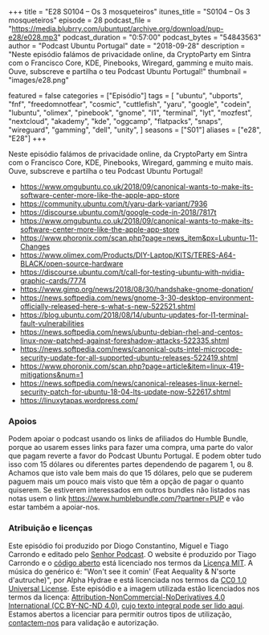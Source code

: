 +++
title = "E28 S0104 – Os 3 mosqueteiros"
itunes_title = "S0104 – Os 3 mosqueteiros"
episode = 28
podcast_file = "https://media.blubrry.com/ubuntupt/archive.org/download/pup-e28/e028.mp3"
podcast_duration = "0:57:00"
podcast_bytes = "54843563"
author = "Podcast Ubuntu Portugal"
date = "2018-09-28"
description = "Neste episódio falámos de privacidade online, da CryptoParty em Sintra com o Francisco Core, KDE, Pinebooks, Wiregard, gamming e muito mais. Ouve, subscreve e partilha o teu Podcast Ubuntu Portugal!"
thumbnail = "images/e28.png"

featured = false
categories = ["Episódio"]
tags = [
  "ubuntu",
  "ubports",
  "fnf",
  "freedomnotfear",
  "cosmic",
  "cuttlefish",
  "yaru",
  "google",
  "codein",
  "lubuntu",
  "olimex",
  "pinebook",
  "gnome",
  "l1",
  "terminal",
  "lyt",
  "mozfest",
  "nextcloud",
  "akademy",
  "kde",
  "oggcamp",
  "flatpacks",
  "snaps",
  "wireguard",
  "gamming",
  "dell",
  "unity",
]
seasons = ["S01"]
aliases = ["e28", "E28"]
+++

Neste episódio falámos de privacidade online, da CryptoParty em Sintra com o Francisco Core, KDE, Pinebooks, Wiregard, gamming e muito mais. Ouve, subscreve e partilha o teu Podcast Ubuntu Portugal!

* https://www.omgubuntu.co.uk/2018/09/canonical-wants-to-make-its-software-center-more-like-the-apple-app-store
* https://community.ubuntu.com/t/yaru-dark-variant/7936
* https://discourse.ubuntu.com/t/google-code-in-2018/7817t
* https://www.omgubuntu.co.uk/2018/09/canonical-wants-to-make-its-software-center-more-like-the-apple-app-store
* https://www.phoronix.com/scan.php?page=news_item&px=Lubuntu-11-Changes
* https://www.olimex.com/Products/DIY-Laptop/KITS/TERES-A64-BLACK/open-source-hardware
* https://discourse.ubuntu.com/t/call-for-testing-ubuntu-with-nvidia-graphic-cards/7774
* https://www.gimp.org/news/2018/08/30/handshake-gnome-donation/
* https://news.softpedia.com/news/gnome-3-30-desktop-environment-officially-released-here-s-what-s-new-522521.shtml
* https://blog.ubuntu.com/2018/08/14/ubuntu-updates-for-l1-terminal-fault-vulnerabilities
* https://news.softpedia.com/news/ubuntu-debian-rhel-and-centos-linux-now-patched-against-foreshadow-attacks-522335.shtml
* https://news.softpedia.com/news/canonical-outs-intel-microcode-security-update-for-all-supported-ubuntu-releases-522419.shtml
* https://www.phoronix.com/scan.php?page=article&item=linux-419-mitigations&num=1
* https://news.softpedia.com/news/canonical-releases-linux-kernel-security-patch-for-ubuntu-18-04-lts-update-now-522617.shtml
* https://linuxytapas.wordpress.com/


### Apoios
Podem apoiar o podcast usando os links de afiliados do Humble Bundle, porque ao usarem esses links para fazer uma compra, uma parte do valor que pagam reverte a favor do Podcast Ubuntu Portugal.
E podem obter tudo isso com 15 dólares ou diferentes partes dependendo de pagarem 1, ou 8.
Achamos que isto vale bem mais do que 15 dólares, pelo que se puderem paguem mais um pouco mais visto que têm a opção de pagar o quanto quiserem.
Se estiverem interessados em outros bundles não listados nas notas usem o link https://www.humblebundle.com/?partner=PUP e vão estar também a apoiar-nos.

### Atribuição e licenças
Este episódio foi produzido por Diogo Constantino, Miguel e Tiago Carrondo e editado pelo [Senhor Podcast](https://senhorpodcast.pt/).
O website é produzido por Tiago Carrondo e o [código aberto](https://gitlab.com/podcastubuntuportugal/website) está licenciado nos termos da [Licença MIT](https://gitlab.com/podcastubuntuportugal/website/main/LICENSE).
A música do genérico é: "Won't see it comin' (Feat Aequality & N'sorte d'autruche)", por Alpha Hydrae e está licenciada nos termos da [CC0 1.0 Universal License](https://creativecommons.org/publicdomain/zero/1.0/).
Este episódio e a imagem utilizada estão licenciados nos termos da licença: [Attribution-NonCommercial-NoDerivatives 4.0 International (CC BY-NC-ND 4.0)](https://creativecommons.org/licenses/by-nc-nd/4.0/), [cujo texto integral pode ser lido aqui](https://creativecommons.org/licenses/by-nc-nd/4.0/legalcode). Estamos abertos a licenciar para permitir outros tipos de utilização, [contactem-nos](https://podcastubuntuportugal.org/contactos) para validação e autorização.

